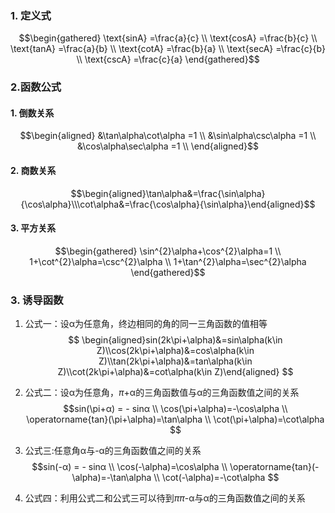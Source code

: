 ### 1. 定义式
$$\begin{gathered}
\text{sinA} =\frac{a}{c} \\
\text{cosA} =\frac{b}{c} \\
\text{tanA} =\frac{a}{b} \\
\text{cotA} =\frac{b}{a} \\
\text{secA} =\frac{c}{b} \\
\text{cscA} =\frac{c}{a} 
\end{gathered}$$
### 2.函数公式
#### 1. 倒数关系
$$\begin{aligned}
&\tan\alpha\cot\alpha  =1  \\
&\sin\alpha\csc\alpha  =1  \\
&\cos\alpha\sec\alpha  =1  \\
\end{aligned}$$
#### 2. 商数关系
$$\begin{aligned}\tan\alpha&=\frac{\sin\alpha}{\cos\alpha}\\\cot\alpha&=\frac{\cos\alpha}{\sin\alpha}\end{aligned}$$
#### 3. 平方关系
$$\begin{gathered}
\sin^{2}\alpha+\cos^{2}\alpha=1 \\
1+\cot^{2}\alpha=\csc^{2}\alpha  \\
1+\tan^{2}\alpha=\sec^{2}\alpha  
\end{gathered}$$
### 3. 诱导函数
1. 公式一：设α为任意角，终边相同的角的同一三角函数的值相等
$$
\begin{aligned}sin(2k\pi+\alpha)&=sin\alpha(k\in Z)\\cos(2k\pi+\alpha)&=cos\alpha(k\in Z)\\tan(2k\pi+\alpha)&=tan\alpha(k\in Z)\\cot(2k\pi+\alpha)&=cot\alpha(k\in Z)\end{aligned}
$$

2. 公式二：设α为任意角，$\pi$+α的三角函数值与α的三角函数值之间的关系
$$sin(\pi+α) = - sinα \\
\cos(\pi+\alpha)=-\cos\alpha \\
\operatorname{tan}(\pi+\alpha)=\tan\alpha \\
\cot(\pi+\alpha)=\cot\alpha 
$$

3. 公式三:任意角α与-α的三角函数值之间的关系
$$sin(-α) = - sinα \\
\cos(-\alpha)=\cos\alpha \\
\operatorname{tan}(-\alpha)=-\tan\alpha \\
\cot(-\alpha)=-\cot\alpha 
$$
4. 公式四：利用公式二和公式三可以待到$\pi$$\pi$-α与α的三角函数值之间的关系



